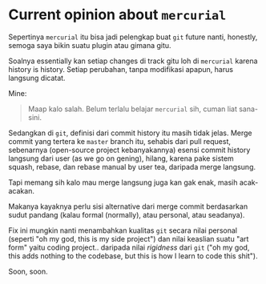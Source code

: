 # Current opinion about `mercurial`

Sepertinya `mercurial` itu bisa jadi pelengkap buat `git` future nanti, honestly, semoga saya bikin suatu plugin atau gimana gitu.

Soalnya essentially kan setiap changes di track gitu loh di `mercurial` karena history is history. Setiap perubahan, tanpa modifikasi apapun, harus langsung dicatat.

Mine:
> Maap kalo salah. Belum terlalu belajar `mercurial` sih, cuman liat sana-sini.

Sedangkan di `git`, definisi dari commit history itu masih tidak jelas. Merge commit yang tertera ke `master` branch itu, sehabis dari pull request, sebenarnya (open-source project kebanyakannya) esensi commit history langsung dari user (as we go on gening), hilang, karena pake sistem squash, rebase, dan rebase manual by user tea, daripada merge langsung.

Tapi memang sih kalo mau merge langsung juga kan gak enak, masih acak-acakan.

Makanya kayaknya perlu sisi alternative dari merge commit berdasarkan sudut pandang (kalau formal (normally), atau personal, atau seadanya).

Fix ini mungkin nanti menambahkan kualitas `git` secara nilai personal (seperti "oh my god, this is my side project") dan nilai keaslian suatu "art form" yaitu coding project.. daripada nilai *rigidness* dari `git` ("oh my god, this adds nothing to the codebase, but this is how I learn to code this shit").

Soon, soon.
